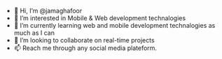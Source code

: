 - 👋 Hi, I’m @jamaghafoor
- 👀 I’m interested in Mobile & Web development technalogies
- 🌱 I’m currently learning web and mobile development technalogies as much as I can
- 💞️ I’m looking to collaborate on real-time projects
- 📫 Reach me through any social media plateform.

<!---
jamaghafoor/jamaghafoor is a ✨ special ✨ repository because its `README.md` (this file) appears on your GitHub profile.
You can click the Preview link to take a look at your changes.
--->
